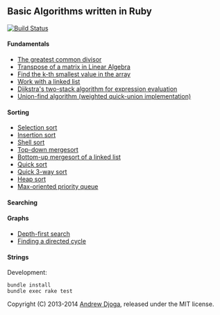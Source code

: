 ## Basic Algorithms written in Ruby
[![Build Status](https://secure.travis-ci.org/Djo/algorithms.png "Build Status")](http://travis-ci.org/Djo/algorithms)

#### Fundamentals

* [The greatest common divisor](lib/gcd.rb)
* [Transpose of a matrix in Linear Algebra](lib/matrix.rb)
* [Find the k-th smallest value in the array](lib/find_kth.rb)
* [Work with a linked list](lib/linked_list.rb)
* [Dijkstra's two-stack algorithm for expression evaluation](lib/expressions.rb)
* [Union-find algorithm (weighted quick-union implementation)](lib/union_find.rb)

#### Sorting

* [Selection sort](lib/selection_sort.rb)
* [Insertion sort](lib/insertion_sort.rb)
* [Shell sort](lib/shell_sort.rb)
* [Top-down mergesort](lib/merge_sort.rb)
* [Bottom-up mergesort of a linked list](lib/merge_sort_bu.rb)
* [Quick sort](lib/quick_sort.rb)
* [Quick 3-way sort](lib/quick3way_sort.rb)
* [Heap sort](lib/heap_sort.rb)
* [Max-oriented priority queue](lib/priority_queue.rb)

#### Searching

#### Graphs

* [Depth-first search](lib/dfs.rb)
* [Finding a directed cycle](lib/directed_cycle.rb)

#### Strings

Development:

    bundle install
    bundle exec rake test

Copyright (C) 2013-2014 [Andrew Djoga](http://andrewdjoga.com), released under the MIT license.
